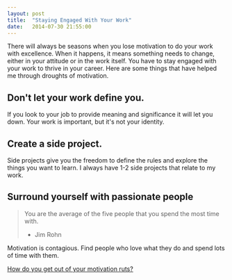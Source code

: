 ```yaml
---
layout: post
title:  "Staying Engaged With Your Work"
date:   2014-07-30 21:55:00
---
```


There will always be seasons when you lose motivation to do your work with excellence.
When it happens, it means something needs to change, either in your attitude or in the work itself.
You have to stay engaged with your work to thrive in your career.
Here are some things that have helped me through droughts of motivation.

## Don't let your work define you.
If you look to your job to provide meaning and significance it will let you down.
Your work is important, but it's not your identity.

## Create a side project.
Side projects give you the freedom to define the rules and explore the things you want to learn.
I always have 1-2 side projects that relate to my work.

## Surround yourself with passionate people
>You are the average of the five people that you spend the most time with.
> -  Jim Rohn

Motivation is contagious. Find people who love what they do and spend lots of time with them.

[How do you get out of your motivation ruts?](http://www.twitter.com/philipcdavis)
